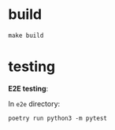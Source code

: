 # build

`make build`

# testing

**E2E testing**:

In `e2e` directory:

```
poetry run python3 -m pytest
```
